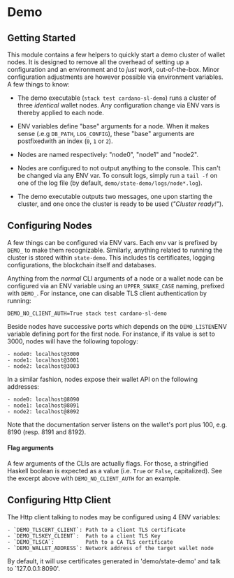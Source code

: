 # Demo

## Getting Started

This module contains a few helpers to quickly start a demo cluster of wallet nodes. It is
designed to remove all the overhead of setting up a configuration and an environment and to
_just work_, out-of-the-box. Minor configuration adjustments are however possible via
environment variables. A few things to know:

- The demo executable (`stack test cardano-sl-demo`) runs a cluster of three _identical_ wallet
  nodes. Any configuration change via ENV vars is thereby applied to each node. 

- ENV variables define "base" arguments for a node. When it makes sense (.e.g `DB_PATH`, 
  `LOG_CONFIG`), these "base" arguments are postfixedwith an index (`0`, `1` or `2`).

- Nodes are named respectively: "node0", "node1" and "node2".

- Nodes are configured to not output anything to the console. This can't be changed via any ENV
  var. To consult logs, simply run a `tail -f` on one of the log file (by default,
  `demo/state-demo/logs/node*.log`).

- The demo executable outputs two messages, one upon starting the cluster, and one once the
  cluster is ready to be used (_"Cluster ready!"_).


## Configuring Nodes

A few things can be configured via ENV vars. Each env var is prefixed by `DEMO_` to make them
recognizable. Similarly, anything related to running the cluster is stored within `state-demo`.
This includes tls certificates, logging configurations, the blockchain itself and databases. 

Anything from the _normal_ CLI arguments of a node or a wallet node can be configured via an
ENV variable using an `UPPER_SNAKE_CASE` naming, prefixed with `DEMO_`. For instance, one can
disable TLS client authentication by running:

```
DEMO_NO_CLIENT_AUTH=True stack test cardano-sl-demo
```

Beside nodes have successive ports which depends on the `DEMO_LISTEN`ENV variable defining 
port for the first node. For instance, if its value is set to 3000, nodes will have the
following topology:

    - node0: localhost@3000
    - node1: localhost@3001
    - node2: localhost@3003

In a similar fashion, nodes expose their wallet API on the following addresses:

    - node0: localhost@8090
    - node1: localhost@8091
    - node2: localhost@8092

Note that the documentation server listens on the wallet's port plus 100, e.g. 8190 (resp. 8191 and 8192).


#### Flag arguments

A few arguments of the CLIs are actually flags. For those, a stringified Haskell boolean is
expected as a value (i.e. `True` or `False`, capitalized). See the excerpt above with
`DEMO_NO_CLIENT_AUTH` for an example.


## Configuring Http Client

The Http client talking to nodes may be configured using 4 ENV variables:

    - `DEMO_TLSCERT_CLIENT`: Path to a client TLS certificate
    - `DEMO_TLSKEY_CLIENT`:  Path to a client TLS Key
    - `DEMO_TLSCA`:          Path to a CA TLS certificate
    - `DEMO_WALLET_ADDRESS`: Network address of the target wallet node

By default, it will use certificates generated in 'demo/state-demo'
and talk to `127.0.0.1:8090'.
